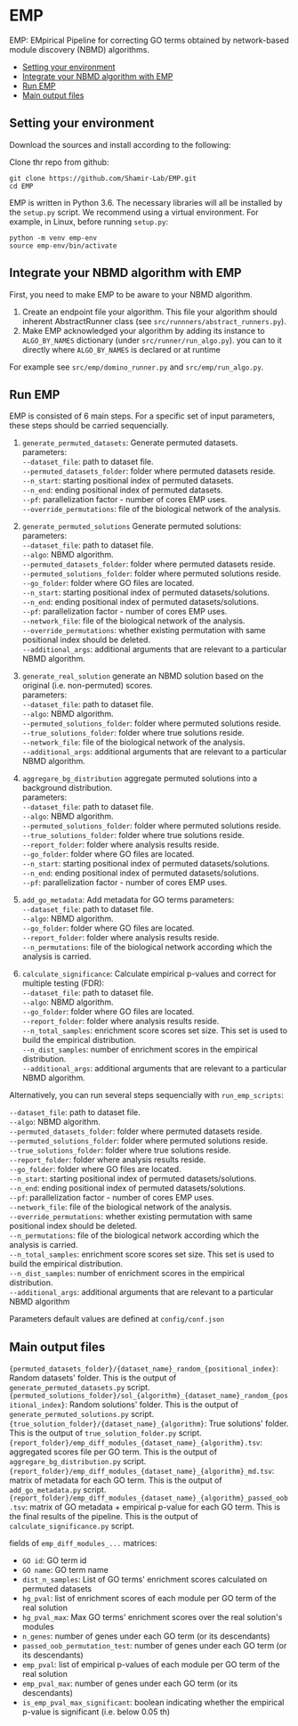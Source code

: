 # EMP

EMP: EMpirical Pipeline for correcting GO terms obtained by network-based module discovery (NBMD) algorithms.

- [Setting your environment](#setting-your-environment)
- [Integrate your NBMD algorithm with EMP](#integrate-your-nbmd-algorithm-with-emp)
- [Run EMP](#run-emp)
- [Main output files](#main-output-files)

## Setting your environment

Download the sources and install according to the following:

Clone thr repo from github:
```
git clone https://github.com/Shamir-Lab/EMP.git
cd EMP
```

EMP is written in Python 3.6. The necessary libraries will all be installed by the `setup.py` script.
We recommend using a virtual environment. For example, in Linux, before running `setup.py`:
```
python -m venv emp-env
source emp-env/bin/activate
```


## Integrate your NBMD algorithm with EMP

First, you need to make EMP to be aware to your NBMD algorithm.    
1. Create an endpoint file your algorithm.  This file your algorithm should inherent AbstractRunner class (see `src/runnners/abstract_runners.py`).   
2. Make EMP acknowledged your algorithm by adding its instance to `ALGO_BY_NAMES` dictionary (under `src/runner/run_algo.py`). you can to it directly where `ALGO_BY_NAMES` is declared or at runtime   
 
For example see `src/emp/domino_runner.py` and `src/emp/run_algo.py`. 

## Run EMP

EMP is consisted of 6 main steps. For a specific set of input parameters, these steps should be carried sequencially.

1. `generate_permuted_datasets`: Generate permuted datasets.  
parameters:  
`--dataset_file`: path to dataset file.  
`--permuted_datasets_folder`: folder where permuted datasets reside.  
`--n_start`: starting positional index of permuted datasets.  
`--n_end`: ending positional index of permuted datasets.  
`--pf`: parallelization factor - number of cores EMP uses.  
`--override_permutations`: file of the biological network of the analysis.  
  
2. `generate_permuted_solutions` Generate permuted solutions:  
parameters:  
`--dataset_file`: path to dataset file.  
`--algo`: NBMD algorithm.  
`--permuted_datasets_folder`: folder where permuted datasets reside.  
`--permuted_solutions_folder`: folder where permuted solutions reside.  
`--go_folder`: folder where GO files are located.  
`--n_start`: starting positional index of permuted datasets/solutions.  
`--n_end`: ending positional index of permuted datasets/solutions.  
`--pf`: parallelization factor - number of cores EMP uses.  
`--network_file`: file of the biological network of the analysis.  
`--override_permutations`: whether existing permutation with same positional index should be deleted.  
`--additional_args`: additional arguments that are relevant to a particular NBMD algorithm.   
  
3. `generate_real_solution` generate an NBMD solution based on the original (i.e. non-permuted) scores.  
parameters:  
`--dataset_file`: path to dataset file.  
`--algo`: NBMD algorithm.  
`--permuted_solutions_folder`: folder where permuted solutions reside.  
`--true_solutions_folder`: folder where true solutions reside.  
`--network_file`: file of the biological network of the analysis.  
`--additional_args`: additional arguments that are relevant to a particular NBMD algorithm. 
  
4. `aggregare_bg_distribution` aggregate permuted solutions into a background distribution.  
parameters:  
`--dataset_file`: path to dataset file.  
`--algo`: NBMD algorithm.  
`--permuted_solutions_folder`: folder where permuted solutions reside.  
`--true_solutions_folder`: folder where true solutions reside.  
`--report_folder`: folder where analysis results reside.  
`--go_folder`: folder where GO files are located.  
`--n_start`: starting positional index of permuted datasets/solutions.  
`--n_end`: ending positional index of permuted datasets/solutions.  
`--pf`: parallelization factor - number of cores EMP uses.  
  
5. `add_go_metadata`: Add metadata for GO terms
parameters:  
`--dataset_file`: path to dataset file.  
`--algo`: NBMD algorithm.  
`--go_folder`: folder where GO files are located.  
`--report_folder`: folder where analysis results reside.  
`--n_permutations`: file of the biological network according which the analysis is carried.

6. `calculate_significance`: Calculate empirical p-values and correct for multiple testing (FDR):  
`--dataset_file`: path to dataset file.  
`--algo`: NBMD algorithm.  
`--go_folder`: folder where GO files are located.  
`--report_folder`: folder where analysis results reside.  
`--n_total_samples`: enrichment score scores set size. This set is used to build the empirical distribution.  
`--n_dist_samples`: number of enrichment scores in the empirical distribution.  
`--additional_args`: additional arguments that are relevant to a particular NBMD algorithm.
  
Alternatively, you can run several steps sequencially with `run_emp_scripts`:


`--dataset_file`: path to dataset file.  
`--algo`: NBMD algorithm.  
`--permuted_datasets_folder`: folder where permuted datasets reside.  
`--permuted_solutions_folder`: folder where permuted solutions reside.  
`--true_solutions_folder`: folder where true solutions reside.  
`--report_folder`: folder where analysis results reside.  
`--go_folder`: folder where GO files are located.  
`--n_start`: starting positional index of permuted datasets/solutions.  
`--n_end`: ending positional index of permuted datasets/solutions.  
`--pf`: parallelization factor - number of cores EMP uses.  
`--network_file`: file of the biological network of the analysis.  
`--override_permutations`: whether existing permutation with same positional index should be deleted.  
`--n_permutations`: file of the biological network according which the analysis is carried.  
`--n_total_samples`: enrichment score scores set size. This set is used to build the empirical distribution.  
`--n_dist_samples`: number of enrichment scores in the empirical distribution.  
`--additional_args`: additional arguments that are relevant to a particular NBMD algorithm  

Parameters default values are defined at `config/conf.json`  

## Main output files

`{permuted_datasets_folder}/{dataset_name}_random_{positional_index}`: Random datasets' folder. This is the output of `generate_permuted_datasets.py` script.   
`{permuted_solutions_folder}/sol_{algorithm}_{dataset_name}_random_{positional_index}`: Random solutions' folder. This is the output of `generate_permuted_solutions.py` script.  
`{true_solution_folder}/{dataset_name}_{algorithm}`: True solutions' folder. This is the output of `true_solution_folder.py` script.  
`{report_folder}/emp_diff_modules_{dataset_name}_{algorithm}.tsv`: aggregated scores file per GO term. This is the output of `aggregare_bg_distribution.py` script.  
`{report_folder}/emp_diff_modules_{dataset_name}_{algorithm}_md.tsv`: matrix of metadata for each GO term. This is the output of `add_go_metadata.py` script.  
`{report_folder}/emp_diff_modules_{dataset_name}_{algorithm}_passed_oob.tsv`: matrix of GO metadata + empirical p-value for each GO term. This is the final results of the pipeline. This is the output of `calculate_significance.py` script.  

fields of `emp_diff_modules_...` matrices:
* `GO id`: GO term id 
* `GO name`: GO term name
* `dist_n_samples`: List of GO terms' enrichment scores calculated on permuted datasets
* `hg_pval`: list of enrichment scores of each module per GO term of the real solution
* `hg_pval_max`: Max GO terms' enrichment scores over the real solution's modules
* `n_genes`: number of genes under each GO term (or its descendants) 
* `passed_oob_permutation_test`: number of genes under each GO term (or its descendants)
* `emp_pval`: list of empirical p-values of each module per GO term of the real solution
* `emp_pval_max`: number of genes under each GO term (or its descendants)
* `is_emp_pval_max_significant`: boolean indicating whether the empirical p-value is significant (i.e. below 0.05 th) 